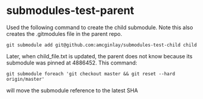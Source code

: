 # submodules-test-parent
Used the following command to create the child submodule.  Note this also creates the .gitmodules file in the parent repo.

    git submodule add git@github.com:amcginlay/submodules-test-child child

Later, when child_file.txt is updated, the parent does not know because its submodule was pinned at 4886452.  This command:

    git submodule foreach 'git checkout master && git reset --hard origin/master'

will move the submodule reference to the latest SHA
